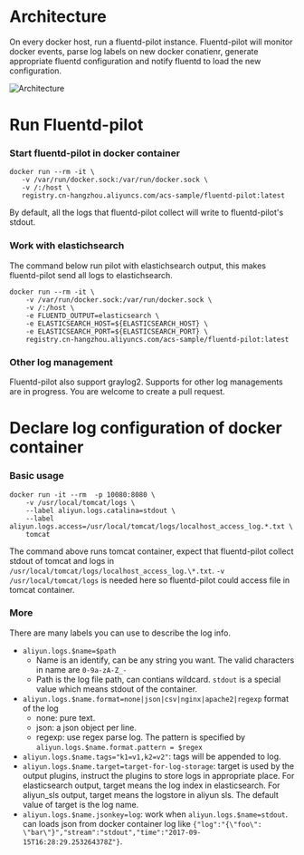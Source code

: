 Architecture
============

On every docker host, run a fluentd-pilot instance. Fluentd-pilot will monitor docker events, parse log labels on new docker conatienr, generate appropriate fluentd configuration and notify fluentd to load the new configuration.

![Architecture](architecture.png)

Run Fluentd-pilot
=================

### Start fluentd-pilot in docker container

```
docker run --rm -it \
   -v /var/run/docker.sock:/var/run/docker.sock \
   -v /:/host \
   registry.cn-hangzhou.aliyuncs.com/acs-sample/fluentd-pilot:latest
```

By default, all the logs that fluentd-pilot collect will write to fluentd-pilot's stdout. 

### Work with elastichsearch

The command below run pilot with elastichsearch output, this makes fluentd-pilot send all logs to elastichsearch.

```
docker run --rm -it \
    -v /var/run/docker.sock:/var/run/docker.sock \
    -v /:/host \
    -e FLUENTD_OUTPUT=elasticsearch \
    -e ELASTICSEARCH_HOST=${ELASTICSEARCH_HOST} \
    -e ELASTICSEARCH_PORT=${ELASTICSEARCH_PORT} \
    registry.cn-hangzhou.aliyuncs.com/acs-sample/fluentd-pilot:latest
```

### Other log management

Fluentd-pilot also support graylog2. Supports for other log managements are in progress. You are welcome to create a pull request.

Declare log configuration of docker container
=============================================

### Basic usage

```
docker run -it --rm  -p 10080:8080 \
    -v /usr/local/tomcat/logs \
    --label aliyun.logs.catalina=stdout \
    --label aliyun.logs.access=/usr/local/tomcat/logs/localhost_access_log.*.txt \
    tomcat
```

The command above runs tomcat container, expect that fluentd-pilot collect stdout of tomcat and logs in `/usr/local/tomcat/logs/localhost_access_log.\*.txt`. `-v /usr/local/tomcat/logs` is needed here so fluentd-pilot could access file in tomcat container.

### More

There are many labels you can use to describe the log info. 

- `aliyun.logs.$name=$path`
    - Name is an identify, can be any string you want. The valid characters in name are `0-9a-zA-Z_-`
    - Path is the log file path, can contians wildcard. `stdout` is a special value which means stdout of the container.
- `aliyun.logs.$name.format=none|json|csv|nginx|apache2|regexp` format of the log
    - none: pure text.
    - json: a json object per line.
    - regexp: use regex parse log. The pattern is specified by `aliyun.logs.$name.format.pattern = $regex`
- `aliyun.logs.$name.tags="k1=v1,k2=v2"`: tags will be appended to log. 
- `aliyun.logs.$name.target=target-for-log-storage`: target is used by the output plugins, instruct the plugins to store
logs in appropriate place. For elasticsearch output, target means the log index in elasticsearch. For aliyun_sls output,
target means the logstore in aliyun sls. The default value of target is the log name.
- `aliyun.logs.$name.jsonkey=log`: work when `aliyun.logs.$name=stdout`. can loads json from docker container log like `{"log":"{\"foo\": \"bar\"}","stream":"stdout","time":"2017-09-15T16:28:29.253264378Z"}`.